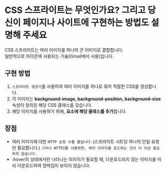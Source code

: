# CSS 스프라이트는 무엇인가요? 그리고 당신이 페이지나 사이트에 구현하는 방법도 설명해 주세요 #

CSS 스프라이트는 여러 이미지를 하나의 큰 이미지로 결합합니다.  
일반적으로 아이콘에 사용되는 기술(Gmail에서 사용)입니다.  

## 구현 방법 ##

1. `스프라이트 생성기`를 사용하여 여러 이미지를 하나로 묶어 적절한 CSS를 생성합니다.  
2. 각 이미지는 **background-image, background-position, background-size** 속성이 정의된 해당 CSS 클래스를 갖습니다.  
3. 해당 이미지를 사용하기 위해, **요소에 해당 클래스를 추가**합니다.  

## 장점 ##

- 여러 이미지에 대한 `HTTP 요청 수를 줄입니다.`(스프라이트 시트당 하나의 단일 요청만 필요합니다.) `그러나 HTTP2를 사용하면, 여러 이미지를 로드하는 것이 더 이상 중요하지 않습니다.`
- :hover의 상태에서만 나타나는 이미지가 필요할 때, 다운로드되지 않는 이미지를 미리 다운로드하여 깜박임이 보이지 않습니다.  
